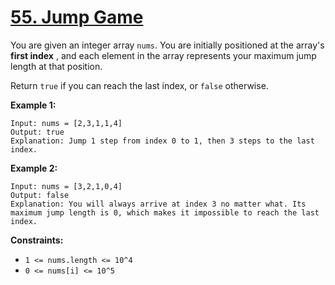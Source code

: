 # [55. Jump Game](https://leetcode.com/problems/jump-game/description/)

You are given an integer array `nums`. You are initially positioned at the array's **first index** , and each element in the array represents your maximum jump length at that position.

Return `true` if you can reach the last index, or `false` otherwise.

**Example 1:** 

```
Input: nums = [2,3,1,1,4]
Output: true
Explanation: Jump 1 step from index 0 to 1, then 3 steps to the last index.
```

**Example 2:** 

```
Input: nums = [3,2,1,0,4]
Output: false
Explanation: You will always arrive at index 3 no matter what. Its maximum jump length is 0, which makes it impossible to reach the last index.
```

**Constraints:** 

- `1 <= nums.length <= 10^4`
- `0 <= nums[i] <= 10^5`